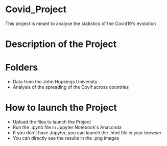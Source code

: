 # Covid_Project
This project is meant to analyse the statistics of the Covid19's evolution

# Description of the Project


# Folders
- Data from the John Hopkings University
- Analysis of the spreading of the Covif across countries

# How to launch the Project
- Upload the files to launch the Project
- Run the .ipynb file in Jupyter Notebook's Anaconda
- If you don't have Jupyter, you can launch the .html file in your browser
- You can directly see the results in the .png images

